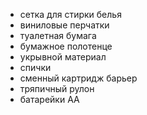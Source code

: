 - сетка для стирки белья
- виниловые перчатки
- туалетная бумага
- бумажное полотенце
- укрывной материал
- спички
- сменный картридж барьер
- тряпичный рулон
- батарейки АА